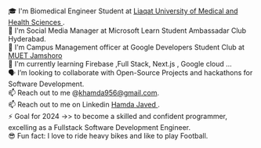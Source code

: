 🎓 I'm Biomedical Engineer Student at <a href="https://www.lumhs.edu.pk/home/">Liaqat University of Medical and Health Sciences </a> . <br>
👯 I'm Social Media Manager at Microsoft Learn Student Ambassadar Club Hyderabad.<br>
👯 I'm Campus Management officer at Google Developers Student Club at <a href="https://www.muet.edu.pk/">MUET Jamshoro </a> <br>
🌱 I'm currently learning Firebase ,Full Stack, Next.js , Google cloud ... <br>
🗣️ I’m looking to collaborate with Open-Source Projects and hackathons for Software Development.<br>
📫 Reach out to me @khamda956@gmail.com.<br>
📫 Reach out to me on Linkedin <a href="https://www.linkedin.com/in/hamda-javed-/">Hamda Javed </a>. <br>
⚡ Goal for 2024 ->> to become a skilled and confident programmer, excelling as a Fullstack Software Development Engineer.<br>
😎 Fun fact: I love to ride heavy bikes and like to play Football.
